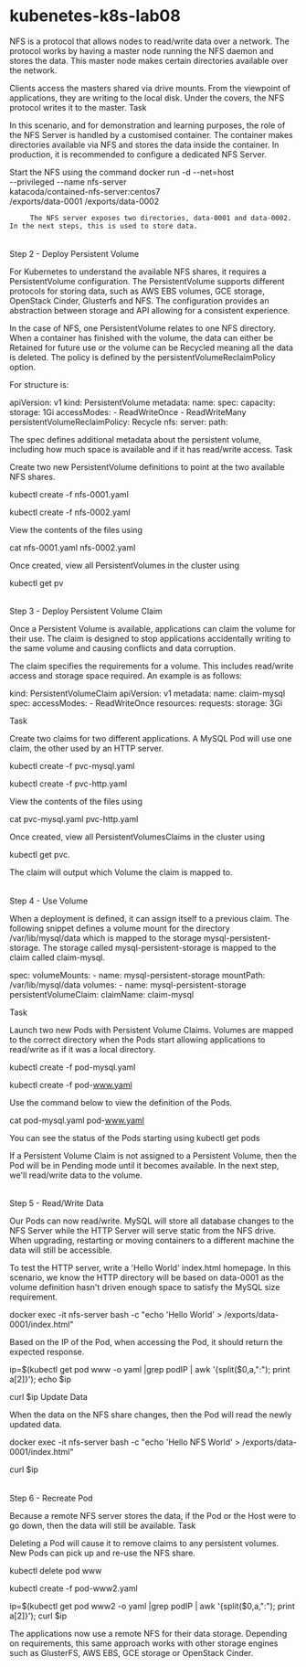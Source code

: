 # kubenetes-k8s-lab08



NFS is a protocol that allows nodes to read/write data over a network. The protocol works by having a master node running the NFS daemon and stores the data. This master node makes certain directories available over the network.

Clients access the masters shared via drive mounts. From the viewpoint of applications, they are writing to the local disk. Under the covers, the NFS protocol writes it to the master.
Task

In this scenario, and for demonstration and learning purposes, the role of the NFS Server is handled by a customised container. The container makes directories available via NFS and stores the data inside the container. In production, it is recommended to configure a dedicated NFS Server.

Start the NFS using the command docker run -d --net=host \
   --privileged --name nfs-server \
      katacoda/contained-nfs-server:centos7 \
         /exports/data-0001 /exports/data-0002

         The NFS server exposes two directories, data-0001 and data-0002. In the next steps, this is used to store data.
######

Step 2 - Deploy Persistent Volume

For Kubernetes to understand the available NFS shares, it requires a PersistentVolume configuration. The PersistentVolume supports different protocols for storing data, such as AWS EBS volumes, GCE storage, OpenStack Cinder, Glusterfs and NFS. The configuration provides an abstraction between storage and API allowing for a consistent experience.

In the case of NFS, one PersistentVolume relates to one NFS directory. When a container has finished with the volume, the data can either be Retained for future use or the volume can be Recycled meaning all the data is deleted. The policy is defined by the persistentVolumeReclaimPolicy option.

For structure is:

apiVersion: v1
kind: PersistentVolume
metadata:
  name: <friendly-name>
spec:
  capacity:
    storage: 1Gi
  accessModes:
    - ReadWriteOnce
    - ReadWriteMany
  persistentVolumeReclaimPolicy: Recycle
  nfs:
    server: <server-name>
    path: <shared-path>

The spec defines additional metadata about the persistent volume, including how much space is available and if it has read/write access.
Task

Create two new PersistentVolume definitions to point at the two available NFS shares.

kubectl create -f nfs-0001.yaml

kubectl create -f nfs-0002.yaml

View the contents of the files using 

cat nfs-0001.yaml nfs-0002.yaml

Once created, view all PersistentVolumes in the cluster using 

kubectl get pv

######

Step 3 - Deploy Persistent Volume Claim

Once a Persistent Volume is available, applications can claim the volume for their use. The claim is designed to stop applications accidentally writing to the same volume and causing conflicts and data corruption.

The claim specifies the requirements for a volume. This includes read/write access and storage space required. An example is as follows:

kind: PersistentVolumeClaim
apiVersion: v1
metadata:
  name: claim-mysql
spec:
  accessModes:
    - ReadWriteOnce
  resources:
    requests:
      storage: 3Gi

Task

Create two claims for two different applications. A MySQL Pod will use one claim, the other used by an HTTP server.

kubectl create -f pvc-mysql.yaml

kubectl create -f pvc-http.yaml

View the contents of the files using 

cat pvc-mysql.yaml pvc-http.yaml

Once created, view all PersistentVolumesClaims in the cluster using 

kubectl get pvc.

The claim will output which Volume the claim is mapped to.
######

Step 4 - Use Volume

When a deployment is defined, it can assign itself to a previous claim. The following snippet defines a volume mount for the directory /var/lib/mysql/data which is mapped to the storage mysql-persistent-storage. The storage called mysql-persistent-storage is mapped to the claim called claim-mysql.

  spec:
      volumeMounts:
        - name: mysql-persistent-storage
          mountPath: /var/lib/mysql/data
  volumes:
    - name: mysql-persistent-storage
      persistentVolumeClaim:
        claimName: claim-mysql

Task

Launch two new Pods with Persistent Volume Claims. Volumes are mapped to the correct directory when the Pods start allowing applications to read/write as if it was a local directory.

kubectl create -f pod-mysql.yaml

kubectl create -f pod-www.yaml

Use the command below to view the definition of the Pods.

cat pod-mysql.yaml pod-www.yaml

You can see the status of the Pods starting using kubectl get pods

If a Persistent Volume Claim is not assigned to a Persistent Volume, then the Pod will be in Pending mode until it becomes available. In the next step, we'll read/write data to the volume.
######

Step 5 - Read/Write Data

Our Pods can now read/write. MySQL will store all database changes to the NFS Server while the HTTP Server will serve static from the NFS drive. When upgrading, restarting or moving containers to a different machine the data will still be accessible.

To test the HTTP server, write a 'Hello World' index.html homepage. In this scenario, we know the HTTP directory will be based on data-0001 as the volume definition hasn't driven enough space to satisfy the MySQL size requirement.

docker exec -it nfs-server bash -c "echo 'Hello World' > /exports/data-0001/index.html"

Based on the IP of the Pod, when accessing the Pod, it should return the expected response.

ip=$(kubectl get pod www -o yaml |grep podIP | awk '{split($0,a,":"); print a[2]}'); echo $ip

curl $ip
Update Data

When the data on the NFS share changes, then the Pod will read the newly updated data.

docker exec -it nfs-server bash -c "echo 'Hello NFS World' > /exports/data-0001/index.html"

curl $ip

######
Step 6 - Recreate Pod

Because a remote NFS server stores the data, if the Pod or the Host were to go down, then the data will still be available.
Task

Deleting a Pod will cause it to remove claims to any persistent volumes. New Pods can pick up and re-use the NFS share.

kubectl delete pod www

kubectl create -f pod-www2.yaml

ip=$(kubectl get pod www2 -o yaml |grep podIP | awk '{split($0,a,":"); print a[2]}'); curl $ip

The applications now use a remote NFS for their data storage. Depending on requirements, this same approach works with other storage engines such as GlusterFS, AWS EBS, GCE storage or OpenStack Cinder.

